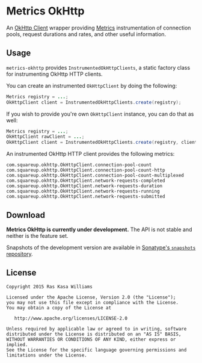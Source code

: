 Metrics OkHttp
==============

An [OkHttp Client][okhttp] wrapper providing [Metrics][metrics] instrumentation of connection pools, 
request durations and rates, and other useful information.

Usage
-----

`metrics-okhttp` provides `InstrumentedOkHttpClients`, a static factory class for instrumenting 
OkHttp HTTP clients.

You can create an instrumented `OkHttpClient` by doing the following:

```java
Metrics registry = ...;
OkHttpClient client = InstrumentedOkHttpClients.create(registry);
```

If you wish to provide you're own `OkHttpClient` instance, you can do that as well:

```java
Metrics registry = ...;
OkHttpClient rawClient = ...;
OkHttpClient client = InstrumentedOkHttpClients.create(registry, client);
```

An instrumented OkHttp HTTP client provides the following metrics:

```
com.squareup.okhttp.OkHttpClient.connection-pool-count
com.squareup.okhttp.OkHttpClient.connection-pool-count-http
com.squareup.okhttp.OkHttpClient.connection-pool-count-multiplexed
com.squareup.okhttp.OkHttpClient.network-requests-completed
com.squareup.okhttp.OkHttpClient.network-requests-duration
com.squareup.okhttp.OkHttpClient.network-requests-running
com.squareup.okhttp.OkHttpClient.network-requests-submitted
```

Download
--------

**Metrics OkHttp is currently under development.**  The API is not stable and neither is the feature set.

Snapshots of the development version are available in [Sonatype's `snapshots` repository][sonatype].

License
-------

    Copyright 2015 Ras Kasa Williams

    Licensed under the Apache License, Version 2.0 (the "License");
    you may not use this file except in compliance with the License.
    You may obtain a copy of the License at

       http://www.apache.org/licenses/LICENSE-2.0

    Unless required by applicable law or agreed to in writing, software
    distributed under the License is distributed on an "AS IS" BASIS,
    WITHOUT WARRANTIES OR CONDITIONS OF ANY KIND, either express or implied.
    See the License for the specific language governing permissions and
    limitations under the License.
  
  [metrics]: https://dropwizard.github.io/metrics/3.1.0/
  [okhttp]: http://square.github.io/okhttp/
  [sonatype]: https://oss.sonatype.org/content/repositories/snapshots/

